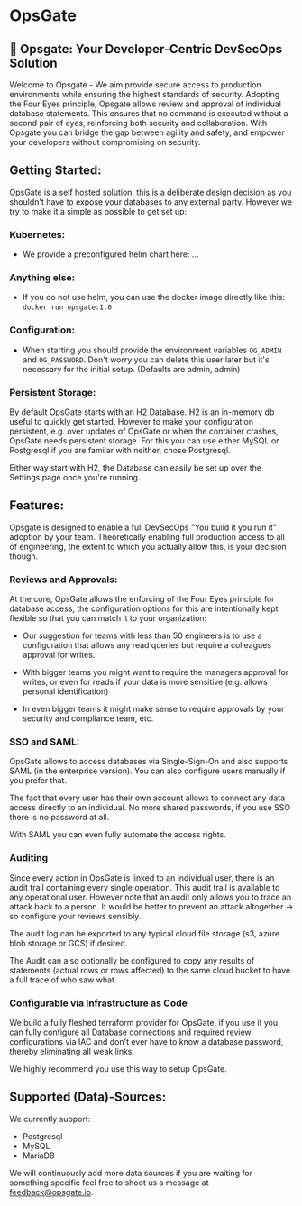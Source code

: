 # OpsGate

## 🔐 Opsgate: Your Developer-Centric DevSecOps Solution

Welcome to Opsgate - We aim provide secure access to production environments while ensuring the highest standards of security. Adopting the Four Eyes principle, Opsgate allows review and approval of individual database statements. This ensures that no command is executed without a second pair of eyes, reinforcing both security and collaboration. With Opsgate you can bridge the gap between agility and safety, and empower your developers without compromising on security.

## Getting Started:

OpsGate is a self hosted solution, this is a deliberate design decision as you shouldn't have to expose your databases to any external party. However we try to make it a simple as possible to get set up:

### Kubernetes:

- We provide a preconfigured helm chart here: ...

### Anything else:

- If you do not use helm, you can use the docker image directly like this: `docker run opsgate:1.0`

### Configuration:

- When starting you should provide the environment variables `OG_ADMIN` and `OG_PASSWORD`. Don't worry you can delete this user later but it's necessary for the initial setup. (Defaults are admin, admin)

### Persistent Storage:

By default OpsGate starts with an H2 Database. H2 is an in-memory db useful to quickly get started. However to make your configuration persistent, e.g. over updates of OpsGate or when the container crashes, OpsGate needs persistent storage. For this you can use either MySQL or Postgresql if you are familar with neither, chose Postgresql.

Either way start with H2, the Database can easily be set up over the Settings page once you're running.

## Features:

Opsgate is designed to enable a full DevSecOps "You build it you run it" adoption by your team. Theoretically enabling full production access to all of engineering, the extent to which you actually allow this, is your decision though.

### Reviews and Approvals:

At the core, OpsGate allows the enforcing of the Four Eyes principle for database access, the configuration options for this are intentionally kept flexible so that you can match it to your organization:

- Our suggestion for teams with less than 50 engineers is to use a configuration that allows any read queries but require a colleagues approval for writes.

- With bigger teams you might want to require the managers approval for writes, or even for reads if your data is more sensitive (e.g. allows personal identification)

- In even bigger teams it might make sense to require approvals by your security and compliance team, etc.

### SSO and SAML:

OpsGate allows to access databases via Single-Sign-On and also supports SAML (in the enterprise version).
You can also configure users manually if you prefer that.

The fact that every user has their own account allows to connect any data access directly to an individual. No more shared passwords, if you use SSO there is no password at all.

With SAML you can even fully automate the access rights.

### Auditing

Since every action in OpsGate is linked to an individual user, there is an audit trail containing every single operation. This audit trail is available to any operational user. However note that an audit only allows you to trace an attack back to a person. It would be better to prevent an attack altogether -> so configure your reviews sensibly.

The audit log can be exported to any typical cloud file storage (s3, azure blob storage or GCS) if desired.

The Audit can also optionally be configured to copy any results of statements (actual rows or rows affected) to the same cloud bucket to have a full trace of who saw what.

### Configurable via Infrastructure as Code

We build a fully fleshed terraform provider for OpsGate, if you use it you can fully configure all Database connections and required review configurations via IAC and don't ever have to know a database password, thereby eliminating all weak links.

We highly recommend you use this way to setup OpsGate.

## Supported (Data)-Sources:

We currently support:

- Postgresql
- MySQL
- MariaDB

We will continuously add more data sources if you are waiting for something specific feel free to shoot us a message at feedback@opsgate.io.
